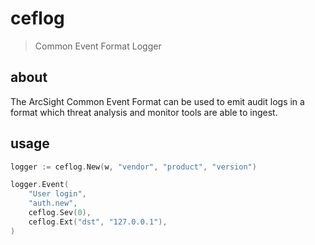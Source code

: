 # ceflog

> Common Event Format Logger

## about

The ArcSight Common Event Format can be used to emit audit logs in a format
which threat analysis and monitor tools are able to ingest.

## usage

```go
logger := ceflog.New(w, "vendor", "product", "version")

logger.Event(
    "User login",
    "auth.new",
    ceflog.Sev(0),
    ceflog.Ext("dst", "127.0.0.1"),
)
```
